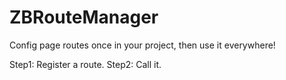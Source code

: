# ZBRouteManager
Config page routes once in your project, then use it everywhere!

Step1: Register a route.
Step2: Call it.
